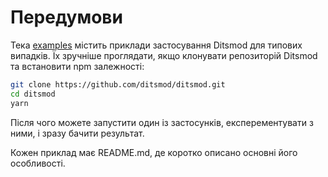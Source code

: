 
# Передумови

Тека [examples][100] містить приклади застосування Ditsmod для типових випадків. Їх зручніше проглядати, якщо клонувати репозиторій Ditsmod та встановити npm залежності:

```bash
git clone https://github.com/ditsmod/ditsmod.git
cd ditsmod
yarn
```

Після чого можете запустити один із застосунків, експерементувати з ними, і зразу бачити результат.

Кожен приклад має README.md, де коротко описано основні його особливості.

[100]: https://github.com/ditsmod/core/tree/main/examples
